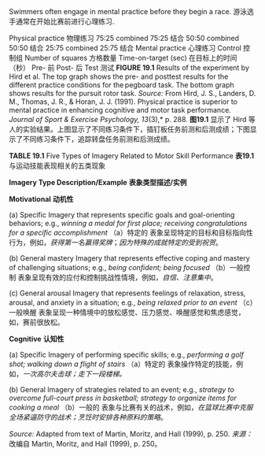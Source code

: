 Swimmers often engage in mental practice before they begin a race.
游泳选手通常在开始比赛前进行心理练习.

Physical practice 物理练习
75:25 combined 75:25 结合
50:50 combined 50:50 结合
25:75 combined 25:75 结合
Mental practice 心理练习
Control 控制组
Number of squares 方格数量
Time-on-target (sec) 在目标上的时间（秒）
Pre- 前
Post- 后
Test 测试
**FIGURE 19.1** Results of the experiment by Hird et al. The top graph shows the pre- and posttest results for the different practice conditions for the pegboard task. The bottom graph shows results for the pursuit rotor task. _Source:_ From Hird, J. S., Landers, D. M., Thomas, J. R., & Horan, J. J. (1991). Physical practice is superior to mental practice in enhancing cognitive and motor task performance. _Journal of Sport & Exercise Psychology, 13_(3),* p. 288.
**图19.1** 显示了 Hird 等人的实验结果。上图显示了不同练习条件下，插钉板任务前测和后测成绩；下图显示了不同练习条件下，追踪转盘任务前测和后测成绩。

**TABLE 19.1** Five Types of Imagery Related to Motor Skill Performance
**表19.1** 与运动技能表现相关的五类现象

**Imagery Type Description/Example**
**表象类型描述/实例**

**Motivational**
**动机性**

(a) Specific Imagery that represents specific goals and goal-orienting behaviors; e.g., _winning a medal for first place; receiving congratulations for a specific accomplishment_
（a）特定的 表象呈现特定的目标和目标指向性行为，例如，*获得第一名赢得奖牌*；*因为特殊的成就特定的受到祝贺*。

(b) General mastery Imagery that represents effective coping and mastery of challenging situations; e.g., _being confident; being focused_
（b）一般控制 表象呈现有效的应付和控制挑战性情境，例如，*自信、注意集中*。

(c) General arousal Imagery that represents feelings of relaxation, stress, arousal, and anxiety in a situation; e.g., _being relaxed prior to an event_
（c）一般唤醒 表象呈现一种情境中的放松感觉、压力感觉、唤醒感觉和焦虑感觉，如，赛前很放松。

**Cognitive**
**认知性**

(a) Specific Imagery of performing specific skills; e.g., _performing a golf shot; walking down a flight of stairs_
（a）特定的 表象操作特定的技能，例如，*一次高尔夫击球；走下一段楼梯。*

(b) General Imagery of strategies related to an event; e.g., _strategy to overcome full-court press in basketball; strategy to organize items for cooking a meal_
（b）一般的 表象与比赛有关的战术，例如，*在篮球比赛中克服全场紧逼防守的战术；烹饪时安排各种原料的策略*。

_Source:_ Adapted from text of Martin, Moritz, and Hall (1999), p. 250.
*来源：* 改编自 Martin, Moritz, and Hall (1999), p. 250。